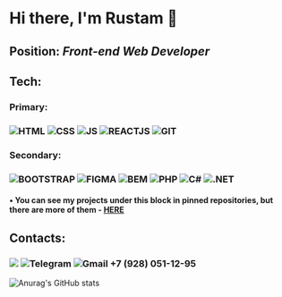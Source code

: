 # Hi there, I'm Rustam 👋
## Position: *Front-end Web Developer*
## Tech:
### Primary:
### ![HTML](https://img.shields.io/badge/-HTML-151515?style=for-the-badge&logo=html5) ![CSS](https://img.shields.io/badge/-CSS-151515?style=for-the-badge&logo=css3) ![JS](https://img.shields.io/badge/-JS-151515?style=for-the-badge&logo=javascript) ![REACTJS](https://img.shields.io/badge/-REACTJS-151515?style=for-the-badge&logo=react) ![GIT](https://img.shields.io/badge/-GIT-151515?style=for-the-badge&logo=git)

### Secondary:
### ![BOOTSTRAP](https://img.shields.io/badge/-BOOTSTRAP-151515?style=for-the-badge&logo=bootstrap) ![FIGMA](https://img.shields.io/badge/-FIGMA-151515?style=for-the-badge&logo=figma) ![BEM](https://img.shields.io/badge/-BEM-151515?style=for-the-badge) ![PHP](https://img.shields.io/badge/-PHP-151515?style=for-the-badge&logo=php) ![C#](https://img.shields.io/badge/-C%23-151515?style=for-the-badge&logo=c#) ![.NET](https://img.shields.io/badge/-.NET-151515?style=for-the-badge&logo=.net)

####  • You can see my projects under this block in pinned repositories, but there are more of them - [HERE](https://github.com/ramrusgit?tab=repositories)

## Contacts:
### ![](https://img.shields.io/badge/-LinkedIn-royalblue?style=for-the-badge&logo=linkedin) ![Telegram](https://img.shields.io/badge/-Telegram-24151201?style=for-the-badge&logo=telegram) ![Gmail](https://img.shields.io/badge/-rustamramazanovworkmail@gmail.com-202020?style=for-the-badge) +7 (928) 051-12-95

![Anurag's GitHub stats](https://github-readme-stats.vercel.app/api?username=ramrusgit&show_icons=true&theme=react)
